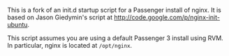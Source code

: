 This is a fork of an init.d startup script for a Passenger install of nginx. It is based on Jason Giedymin's script at http://code.google.com/p/nginx-init-ubuntu.

This script assumes you are using a default Passenger 3 install using RVM. In particular, nginx is located at `/opt/nginx`.

